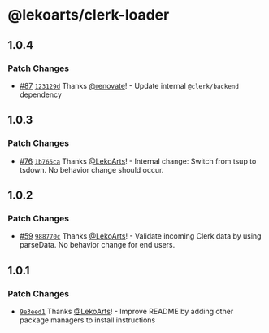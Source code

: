 # @lekoarts/clerk-loader

## 1.0.4

### Patch Changes

- [#87](https://github.com/LekoArts/astro-loaders/pull/87) [`123129d`](https://github.com/LekoArts/astro-loaders/commit/123129d8ae0adc3de25e0db7c1c30ae4451e338b) Thanks [@renovate](https://github.com/apps/renovate)! - Update internal `@clerk/backend` dependency

## 1.0.3

### Patch Changes

- [#76](https://github.com/LekoArts/astro-loaders/pull/76) [`1b765ca`](https://github.com/LekoArts/astro-loaders/commit/1b765cae75164526df93c110f6245f6957faf9f1) Thanks [@LekoArts](https://github.com/LekoArts)! - Internal change: Switch from tsup to tsdown. No behavior change should occur.

## 1.0.2

### Patch Changes

- [#59](https://github.com/LekoArts/astro-loaders/pull/59) [`988770c`](https://github.com/LekoArts/astro-loaders/commit/988770c04540e6c059693132937931335ee071ef) Thanks [@LekoArts](https://github.com/LekoArts)! - Validate incoming Clerk data by using parseData. No behavior change for end users.

## 1.0.1

### Patch Changes

- [`9e3eed1`](https://github.com/LekoArts/astro-loaders/commit/9e3eed1acf0c5ed76133f678589c019d34d1e213) Thanks [@LekoArts](https://github.com/LekoArts)! - Improve README by adding other package managers to install instructions
